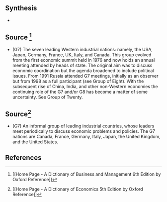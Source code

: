 ## Synthesis
- 
## Source [^1]
- (G7) The seven leading Western industrial nations: namely, the USA, Japan, Germany, France, UK, Italy, and Canada. This group evolved from the first economic summit held in 1976 and now holds an annual meeting attended by heads of state. The original aim was to discuss economic coordination but the agenda broadened to include political issues. From 1991 Russia attended G7 meetings, initially as an observer but from 1998 as a full participant (see Group of Eight). With the subsequent rise of China, India, and other non-Western economies the continuing role of the G7 and/or G8 has become a matter of some uncertainty. See Group of Twenty.
## Source[^2]
- (G7) An informal group of leading industrial countries, whose leaders meet periodically to discuss economic problems and policies. The G7 nations are Canada, France, Germany, Italy, Japan, the United Kingdom, and the United States.
## References

[^1]: [[Home Page - A Dictionary of Business and Management 6th Edition by Oxford Reference]]
[^2]: [[Home Page - A Dictionary of Economics 5th Edition by Oxford Reference]]